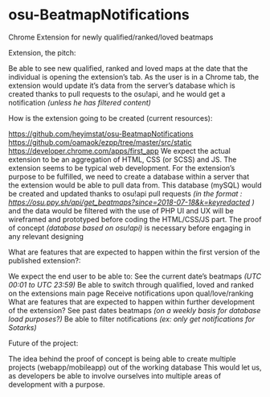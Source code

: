 # osu-BeatmapNotifications
Chrome Extension for newly qualified/ranked/loved beatmaps

Extension, the pitch:

Be able to see new qualified, ranked and loved maps at the date that the individual is opening the extension’s tab. As the user is in a Chrome tab, the extension would update it’s data from the server’s database which is created thanks to pull requests to the osu!api, and he would get a notification *(unless he has filtered content)*

How is the extension going to be created (current resources):

https://github.com/heyimstat/osu-BeatmapNotifications
https://github.com/oamaok/ezpp/tree/master/src/static
https://developer.chrome.com/apps/first_app
We expect the actual extension to be an aggregation of HTML, CSS (or SCSS) and JS. The extension seems to be typical web development.
For the extension’s purpose to be fulfilled, we need to create a database within a server that the extension would be able to pull data from. This database (mySQL) would be created and updated thanks to osu!api pull requests *(in the format : https://osu.ppy.sh/api/get_beatmaps?since=2018-07-18&k=keyredacted )* and the data would be filtered with the use of PHP
UI and UX will be wireframed and prototyped before coding the HTML/CSS/JS part.
The proof of concept *(database based on osu!api)* is necessary before engaging in any relevant designing

What are features that are expected to happen within the first version of the published extension?:

We expect the end user to be able to:
See the current date’s beatmaps *(UTC 00:01 to UTC 23:59)*
Be able to switch through qualified, loved and ranked on the extensions main page
Receive notifications upon qual/love/ranking
What are features that are expected to happen within further development of the extension?
See past dates beatmaps *(on a weekly basis for database load purposes?)*
Be able to filter notifications *(ex: only get notifications for Sotarks)*

Future of the project:

The idea behind the proof of concept is being able to create multiple projects (webapp/mobileapp) out of the working database
This would let us, as developers be able to involve ourselves into multiple areas of development with a purpose.
